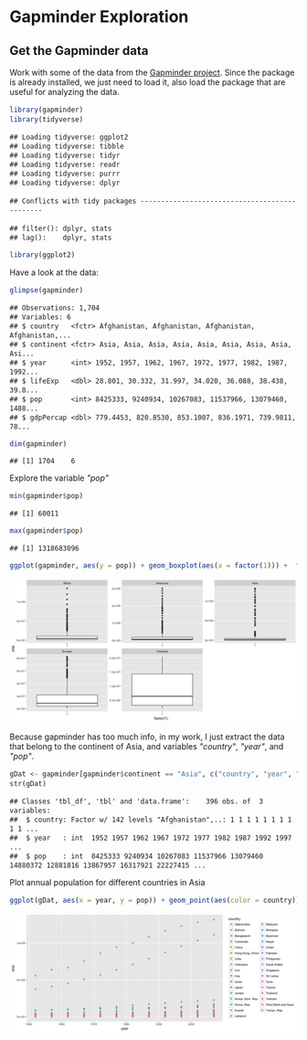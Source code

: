 Gapminder Exploration
================

Get the Gapminder data
----------------------

Work with some of the data from the [Gapminder project](http://www.gapminder.org). Since the package is already installed, we just need to load it, also load the package that are useful for analyzing the data.

``` r
library(gapminder)
library(tidyverse)
```

    ## Loading tidyverse: ggplot2
    ## Loading tidyverse: tibble
    ## Loading tidyverse: tidyr
    ## Loading tidyverse: readr
    ## Loading tidyverse: purrr
    ## Loading tidyverse: dplyr

    ## Conflicts with tidy packages ----------------------------------------------

    ## filter(): dplyr, stats
    ## lag():    dplyr, stats

``` r
library(ggplot2)
```

Have a look at the data:

``` r
glimpse(gapminder)
```

    ## Observations: 1,704
    ## Variables: 6
    ## $ country   <fctr> Afghanistan, Afghanistan, Afghanistan, Afghanistan,...
    ## $ continent <fctr> Asia, Asia, Asia, Asia, Asia, Asia, Asia, Asia, Asi...
    ## $ year      <int> 1952, 1957, 1962, 1967, 1972, 1977, 1982, 1987, 1992...
    ## $ lifeExp   <dbl> 28.801, 30.332, 31.997, 34.020, 36.088, 38.438, 39.8...
    ## $ pop       <int> 8425333, 9240934, 10267083, 11537966, 13079460, 1488...
    ## $ gdpPercap <dbl> 779.4453, 820.8530, 853.1007, 836.1971, 739.9811, 78...

``` r
dim(gapminder)
```

    ## [1] 1704    6

Explore the variable *"pop"*

``` r
min(gapminder$pop)
```

    ## [1] 60011

``` r
max(gapminder$pop)
```

    ## [1] 1318683096

``` r
ggplot(gapminder, aes(y = pop)) + geom_boxplot(aes(x = factor(1))) +  facet_wrap(~continent, scales = "free")
```

![](hw01_gapminder_files/figure-markdown_github-ascii_identifiers/unnamed-chunk-3-1.png)

Because gapminder has too much info, in my work, I just extract the data that belong to the continent of Asia, and variables *"country"*, *"year"*, and *"pop"*.

``` r
gDat <- gapminder[gapminder$continent == "Asia", c("country", "year", "pop")]
str(gDat)
```

    ## Classes 'tbl_df', 'tbl' and 'data.frame':    396 obs. of  3 variables:
    ##  $ country: Factor w/ 142 levels "Afghanistan",..: 1 1 1 1 1 1 1 1 1 1 ...
    ##  $ year   : int  1952 1957 1962 1967 1972 1977 1982 1987 1992 1997 ...
    ##  $ pop    : int  8425333 9240934 10267083 11537966 13079460 14880372 12881816 13867957 16317921 22227415 ...

Plot annual population for different countries in Asia

``` r
ggplot(gDat, aes(x = year, y = pop)) + geom_point(aes(color = country)) 
```

![](hw01_gapminder_files/figure-markdown_github-ascii_identifiers/unnamed-chunk-5-1.png)
